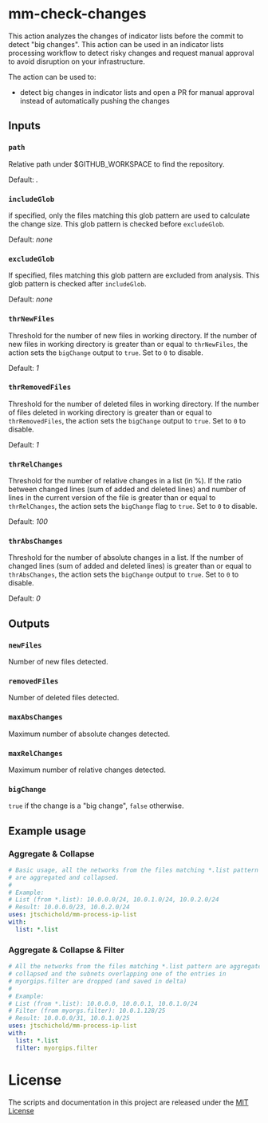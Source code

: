# mm-check-changes

This action analyzes the changes of indicator lists before the commit to detect "big changes".
This action can be used in an indicator lists processing workflow to detect risky changes and request manual approval to avoid disruption on your infrastructure.

The action can be used to:
- detect big changes in indicator lists and open a PR for manual approval instead of automatically pushing the changes

## Inputs

### `path`

Relative path under $GITHUB_WORKSPACE to find the repository.

Default: *.*

### `includeGlob`

if specified, only the files matching this glob pattern are used to calculate the change size. This glob pattern is checked before `excludeGlob`.

Default: *none*

### `excludeGlob`

If specified, files matching this glob pattern are excluded from analysis. This glob pattern is checked after `includeGlob`.

Default: *none*

### `thrNewFiles`

Threshold for the number of new files in working directory. If the number of new files in working directory is greater than or equal to `thrNewFiles`, the action sets the `bigChange` output to `true`. Set to `0` to disable.

Default: *1*

### `thrRemovedFiles`

Threshold for the number of deleted files in working directory. If the number of files deleted in working directory is greater than or equal to `thrRemovedFiles`, the action sets the `bigChange` output to `true`. Set to `0` to disable.

Default: *1*

### `thrRelChanges`

Threshold for the number of relative changes in a list (in %). If the ratio between changed lines (sum of added and deleted lines) and number of lines in the current version of the file is greater than or equal to `thrRelChanges`, the action sets the `bigChange` flag to `true`. Set to `0` to disable.

Default: *100*

### `thrAbsChanges`

Threshold for the number of absolute changes in a list. If the number of changed lines (sum of added and deleted lines) is greater than or equal to `thrAbsChanges`, the action sets the `bigChange` output to `true`. Set to `0` to disable.

Default: *0*

## Outputs

### `newFiles`

Number of new files detected.

### `removedFiles`

Number of deleted files detected.

### `maxAbsChanges`

Maximum number of absolute changes detected.

### `maxRelChanges`

Maximum number of relative changes detected.

### `bigChange`

`true` if the change is a "big change", `false` otherwise.

## Example usage

### Aggregate & Collapse
```yaml
# Basic usage, all the networks from the files matching *.list pattern
# are aggregated and collapsed.
# 
# Example:
# List (from *.list): 10.0.0.0/24, 10.0.1.0/24, 10.0.2.0/24
# Result: 10.0.0.0/23, 10.0.2.0/24
uses: jtschichold/mm-process-ip-list
with:
  list: *.list
```

### Aggregate & Collapse & Filter
```yaml
# All the networks from the files matching *.list pattern are aggregated,
# collapsed and the subnets overlapping one of the entries in 
# myorgips.filter are dropped (and saved in delta)
#
# Example: 
# List (from *.list): 10.0.0.0, 10.0.0.1, 10.0.1.0/24
# Filter (from myorgs.filter): 10.0.1.128/25
# Result: 10.0.0.0/31, 10.0.1.0/25
uses: jtschichold/mm-process-ip-list
with:
  list: *.list
  filter: myorgips.filter
```

# License

The scripts and documentation in this project are released under the [MIT License](LICENSE)
